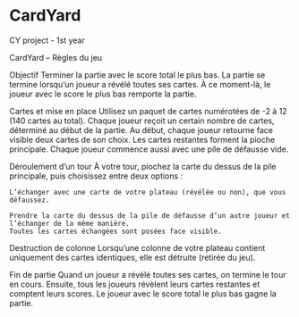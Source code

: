 # CardYard
CY project - 1st year

CardYard – Règles du jeu

Objectif
Terminer la partie avec le score total le plus bas. La partie se termine lorsqu’un joueur a révélé toutes ses cartes. À ce moment-là, le joueur avec le score le plus bas remporte la partie.

Cartes et mise en place
Utilisez un paquet de cartes numérotées de -2 à 12 (140 cartes au total).
Chaque joueur reçoit un certain nombre de cartes, déterminé au début de la partie.
Au début, chaque joueur retourne face visible deux cartes de son choix.
Les cartes restantes forment la pioche principale. Chaque joueur commence aussi avec une pile de défausse vide.

Déroulement d’un tour
À votre tour, piochez la carte du dessus de la pile principale, puis choisissez entre deux options :

    L’échanger avec une carte de votre plateau (révélée ou non), que vous défaussez.

    Prendre la carte du dessus de la pile de défausse d’un autre joueur et l’échanger de la même manière.
    Toutes les cartes échangées sont posées face visible.

Destruction de colonne
Lorsqu’une colonne de votre plateau contient uniquement des cartes identiques, elle est détruite (retirée du jeu).

Fin de partie
Quand un joueur a révélé toutes ses cartes, on termine le tour en cours. Ensuite, tous les joueurs révèlent leurs cartes restantes et comptent leurs scores. Le joueur avec le score total le plus bas gagne la partie.
